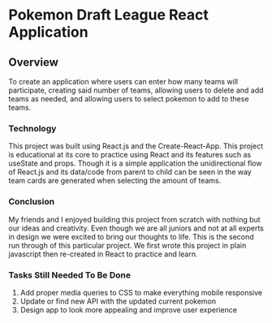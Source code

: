 # Pokemon Draft League React Application

## Overview

To create an application where users can enter how many teams will participate, creating said number of teams, allowing users to delete and add teams as needed, and allowing users to select pokemon to add to these teams.

### Technology

This project was built using React.js and the Create-React-App. This project is educational at its core to practice using React and its features such as useState and props. Though it is a simple application the unidirectional flow of React.js and its data/code from parent to child can be seen in the way team cards are generated when selecting the amount of teams.

### Conclusion

My friends and I enjoyed building this project from scratch with nothing but our ideas and creativity. Even though we are all juniors and not at all experts in design we were excited to bring our thoughts to life. This is the second run through of this particular project. We first wrote this project in plain javascript then re-created in React to practice and learn.

### Tasks Still Needed To Be Done

1. Add proper media queries to CSS to make everything mobile responsive
2. Update or find new API with the updated current pokemon
3. Design app to look more appealing and improve user experience
